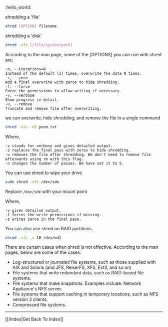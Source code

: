 :hello_world:

shredding a 'file'

```bash
shred [OPTION] filename
```

shredding a 'disk'

```bash
shred -vfz [/file/system/path]
```

According to the man page, some of the [OPTIONS] you can use with shred are:

    -n, --iterations=N
    Instead of the default (3) times, overwrite the data N times.
    -z, --zero
    Add a final overwrite with zeros to hide shredding.
    -f, --force
    Force the permissions to allow writing if necessary.
    -v, --verbose
    Show progress in detail.
    -u, --remove
    Truncate and remove file after overwriting.


we can overwrite, hide shredding, and remove the file in a single command

```bash
shred -vzu -n5 poem.txt
```

Where,

    -v stands for verbose and gives detailed output.
    -z replaces the final pass with zeros to hide shredding.
    -u removes the file after shredding. We don't need to remove file
    afterwards using rm with this flag.
    -n changes the number of passes. We have set it to 5.

You can use shred to wipe your drive

```bash
sudo shred -vfz /dev/sde
```

Replace `/dev/sde` with your mount point

Where,

    -v gives detailed output.
    -f forces the write permissions if missing.
    -z writes zeros in the final pass.

You can also use shred on RAID partitions.

```bash
shred -vfz -n 10 /dev/md1
```

There are certain cases when shred is not effective. According to the man
pages, below are some of the cases:

* Log-structured or journaled file systems, such as those supplied with AIX
  and Solaris (and JFS, ReiserFS, XFS, Ext3, and so on)
* File systems that write redundant data, such as RAID-based file systems.
* File systems that make snapshots. Examples include: Network Appliance's NFS
  server.
* File systems that support caching in temporary locations, such as NFS
  version 3 clients.
* Compressed file systems.

---

[[/index|Get Back To Index]]
